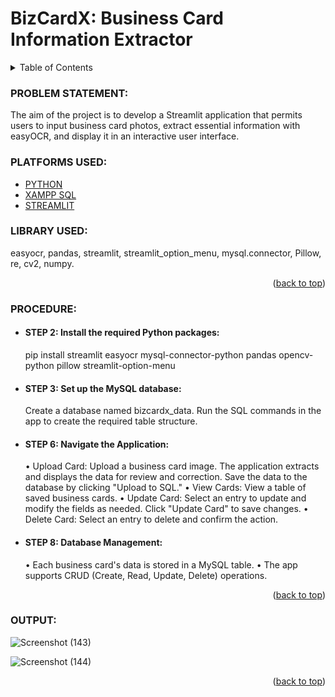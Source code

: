 <a name="readme-top"></a>
#   __BizCardX: Business Card Information Extractor__

<!-- TABLE OF CONTENTS -->
<details>
  <summary>Table of Contents</summary>
  <ol>
    <li>
      <a href="#problem-statement">PROBLEM STATEMENT</a>
    </li>
    <li>
      <a href="#platforms-used">PLATFORMS USED</a>
    </li>
    <li><a href="#library-used">LIBRARY USED</a></li>
    <li><a href="#procedure">PROCEDURE</a></li>
    <li><a href="#output">OUTPUT</a></li>
  </ol>
</details>

<!-- PROBLEM STATEMENT -->
### PROBLEM STATEMENT:
The aim of the project is to develop a Streamlit application that permits users to input business card photos, extract essential information with easyOCR, and display it in an interactive user interface.

<!-- PLATFORMS USED -->
### PLATFORMS USED:

* [PYTHON](https://www.python.org/)
* [XAMPP SQL](https://www.apachefriends.org/index.html)
* [STREAMLIT](https://streamlit.io/)
  
<!-- LIBRARY USED -->
### LIBRARY USED:
easyocr, pandas, streamlit, streamlit_option_menu, mysql.connector, Pillow, re, cv2, numpy.

<p align="right">(<a href="#readme-top">back to top</a>)</p>

<!-- PROCEDURE -->
### PROCEDURE:

* #### __STEP 2:__ Install the required Python packages:
     pip install streamlit easyocr mysql-connector-python pandas opencv-python 
     pillow 
     streamlit-option-menu
  
* #### __STEP 3:__ Set up the MySQL database:
    Create a database named bizcardx_data.
    Run the SQL commands in the app to create the required table structure.

* #### __STEP 6:__ Navigate the Application:
    • Upload Card: Upload a business card image. The application extracts and 
    displays the data for review and correction. Save the data to the database by clicking "Upload to SQL."
    • View Cards: View a table of saved business cards.
    • Update Card: Select an entry to update and modify the fields as needed. Click "Update Card" to save changes.
    • Delete Card: Select an entry to delete and confirm the action.

* #### __STEP 8:__ Database Management:
    • Each business card's data is stored in a MySQL table.
    • The app supports CRUD (Create, Read, Update, Delete) operations.

<p align="right">(<a href="#readme-top">back to top</a>)</p>

<!-- OUTPUT -->
### OUTPUT:
   ![Screenshot (143)](https://github.com/user-attachments/assets/72b44683-ebf0-42c2-b26d-20bac6050091)

  ![Screenshot (144)](https://github.com/user-attachments/assets/485e5638-f01f-4a4f-9232-2cea8488decb)

   
<p align="right">(<a href="#readme-top">back to top</a>)</p>


